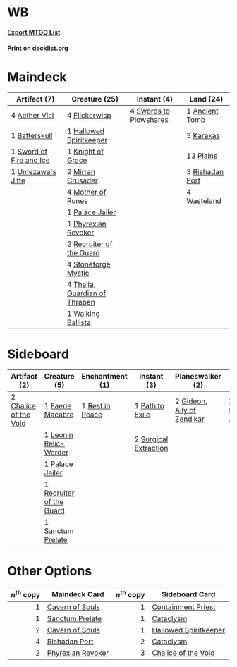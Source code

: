 # WB

#### [Export MTGO List](../collection/WB/WB.txt)
#### [Print on decklist.org](http://decklist.org/?deckmain=4%09Aether%20Vial%0A1%09Ancient%20Tomb%0A1%09Batterskull%0A4%09Flickerwisp%0A1%09Hallowed%20Spiritkeeper%0A3%09Karakas%0A1%09Knight%20of%20Grace%0A2%09Mirran%20Crusader%0A4%09Mother%20of%20Runes%0A1%09Palace%20Jailer%0A1%09Phyrexian%20Revoker%0A13%09Plains%0A2%09Recruiter%20of%20the%20Guard%0A3%09Rishadan%20Port%0A4%09Stoneforge%20Mystic%0A1%09Sword%20of%20Fire%20and%20Ice%0A4%09Swords%20to%20Plowshares%0A4%09Thalia,%20Guardian%20of%20Thraben%0A1%09Umezawa's%20Jitte%0A1%09Walking%20Ballista%0A4%09Wasteland&deckside=2%09Chalice%20of%20the%20Void%0A2%09Council's%20Judgment%0A1%09Faerie%20Macabre%0A2%09Gideon,%20Ally%20of%20Zendikar%0A1%09Leonin%20Relic-Warder%0A1%09Palace%20Jailer%0A1%09Path%20to%20Exile%0A1%09Recruiter%20of%20the%20Guard%0A1%09Rest%20in%20Peace%0A1%09Sanctum%20Prelate%0A2%09Surgical%20Extraction)
# Maindeck

|                                           Artifact (7)                                           |                                             Creature (25)                                              |                                           Instant (4)                                           |                                        Land (24)                                         |
|--------------------------------------------------------------------------------------------------|--------------------------------------------------------------------------------------------------------|-------------------------------------------------------------------------------------------------|------------------------------------------------------------------------------------------|
|4 [Aether Vial](http://gatherer.wizards.com/Pages/Card/Details.aspx?multiverseid=370514)          |4 [Flickerwisp](http://gatherer.wizards.com/Pages/Card/Details.aspx?multiverseid=370449)                |4 [Swords to Plowshares](http://gatherer.wizards.com/Pages/Card/Details.aspx?multiverseid=383119)|1 [Ancient Tomb](http://gatherer.wizards.com/Pages/Card/Details.aspx?multiverseid=382842) |
|1 [Batterskull](http://gatherer.wizards.com/Pages/Card/Details.aspx?multiverseid=233055)          |1 [Hallowed Spiritkeeper](http://gatherer.wizards.com/Pages/Card/Details.aspx?multiverseid=389544)      |                                                                                                 |3 [Karakas](http://gatherer.wizards.com/Pages/Card/Details.aspx?multiverseid=201198)      |
|1 [Sword of Fire and Ice](http://gatherer.wizards.com/Pages/Card/Details.aspx?multiverseid=370471)|1 [Knight of Grace](http://gatherer.wizards.com/Pages/Card/Details.aspx?multiverseid=442911)            |                                                                                                 |13 [Plains](http://gatherer.wizards.com/Pages/Card/Details.aspx?multiverseid=439601)      |
|1 [Umezawa's Jitte](http://gatherer.wizards.com/Pages/Card/Details.aspx?multiverseid=416756)      |2 [Mirran Crusader](http://gatherer.wizards.com/Pages/Card/Details.aspx?multiverseid=397737)            |                                                                                                 |3 [Rishadan Port](http://gatherer.wizards.com/Pages/Card/Details.aspx?multiverseid=442235)|
|                                                                                                  |4 [Mother of Runes](http://gatherer.wizards.com/Pages/Card/Details.aspx?multiverseid=413564)            |                                                                                                 |4 [Wasteland](http://gatherer.wizards.com/Pages/Card/Details.aspx?multiverseid=413790)    |
|                                                                                                  |1 [Palace Jailer](http://gatherer.wizards.com/Pages/Card/Details.aspx?multiverseid=416775)              |                                                                                                 |                                                                                          |
|                                                                                                  |1 [Phyrexian Revoker](http://gatherer.wizards.com/Pages/Card/Details.aspx?multiverseid=220589)          |                                                                                                 |                                                                                          |
|                                                                                                  |2 [Recruiter of the Guard](http://gatherer.wizards.com/Pages/Card/Details.aspx?multiverseid=416779)     |                                                                                                 |                                                                                          |
|                                                                                                  |4 [Stoneforge Mystic](http://gatherer.wizards.com/Pages/Card/Details.aspx?multiverseid=198383)          |                                                                                                 |                                                                                          |
|                                                                                                  |4 [Thalia, Guardian of Thraben](http://gatherer.wizards.com/Pages/Card/Details.aspx?multiverseid=442025)|                                                                                                 |                                                                                          |
|                                                                                                  |1 [Walking Ballista](http://gatherer.wizards.com/Pages/Card/Details.aspx?multiverseid=423848)           |                                                                                                 |                                                                                          |


# Sideboard

|                                          Artifact (2)                                          |                                           Creature (5)                                            |                                     Enchantment (1)                                      |                                          Instant (3)                                           |                                          Planeswalker (2)                                           |                                          Sorcery (2)                                          |
|------------------------------------------------------------------------------------------------|---------------------------------------------------------------------------------------------------|------------------------------------------------------------------------------------------|------------------------------------------------------------------------------------------------|-----------------------------------------------------------------------------------------------------|-----------------------------------------------------------------------------------------------|
|2 [Chalice of the Void](http://gatherer.wizards.com/Pages/Card/Details.aspx?multiverseid=370411)|1 [Faerie Macabre](http://gatherer.wizards.com/Pages/Card/Details.aspx?multiverseid=370410)        |1 [Rest in Peace](http://gatherer.wizards.com/Pages/Card/Details.aspx?multiverseid=442021)|1 [Path to Exile](http://gatherer.wizards.com/Pages/Card/Details.aspx?multiverseid=370408)      |2 [Gideon, Ally of Zendikar](http://gatherer.wizards.com/Pages/Card/Details.aspx?multiverseid=401897)|2 [Council's Judgment](http://gatherer.wizards.com/Pages/Card/Details.aspx?multiverseid=382896)|
|                                                                                                |1 [Leonin Relic-Warder](http://gatherer.wizards.com/Pages/Card/Details.aspx?multiverseid=432997)   |                                                                                          |2 [Surgical Extraction](http://gatherer.wizards.com/Pages/Card/Details.aspx?multiverseid=397706)|                                                                                                     |                                                                                               |
|                                                                                                |1 [Palace Jailer](http://gatherer.wizards.com/Pages/Card/Details.aspx?multiverseid=416775)         |                                                                                          |                                                                                                |                                                                                                     |                                                                                               |
|                                                                                                |1 [Recruiter of the Guard](http://gatherer.wizards.com/Pages/Card/Details.aspx?multiverseid=416779)|                                                                                          |                                                                                                |                                                                                                     |                                                                                               |
|                                                                                                |1 [Sanctum Prelate](http://gatherer.wizards.com/Pages/Card/Details.aspx?multiverseid=416780)       |                                                                                          |                                                                                                |                                                                                                     |                                                                                               |


# Other Options

|*n*<sup>th</sup> copy|                                       Maindeck Card                                        |*n*<sup>th</sup> copy|                                         Sideboard Card                                         |
|--------------------:|--------------------------------------------------------------------------------------------|--------------------:|------------------------------------------------------------------------------------------------|
|                    1|[Cavern of Souls](http://gatherer.wizards.com/Pages/Card/Details.aspx?multiverseid=426057)  |                    1|[Containment Priest](http://gatherer.wizards.com/Pages/Card/Details.aspx?multiverseid=429862)   |
|                    1|[Sanctum Prelate](http://gatherer.wizards.com/Pages/Card/Details.aspx?multiverseid=416780)  |                    1|[Cataclysm](http://gatherer.wizards.com/Pages/Card/Details.aspx?multiverseid=386286)            |
|                    2|[Cavern of Souls](http://gatherer.wizards.com/Pages/Card/Details.aspx?multiverseid=426057)  |                    1|[Hallowed Spiritkeeper](http://gatherer.wizards.com/Pages/Card/Details.aspx?multiverseid=389544)|
|                    4|[Rishadan Port](http://gatherer.wizards.com/Pages/Card/Details.aspx?multiverseid=442235)    |                    2|[Cataclysm](http://gatherer.wizards.com/Pages/Card/Details.aspx?multiverseid=386286)            |
|                    2|[Phyrexian Revoker](http://gatherer.wizards.com/Pages/Card/Details.aspx?multiverseid=220589)|                    3|[Chalice of the Void](http://gatherer.wizards.com/Pages/Card/Details.aspx?multiverseid=370411)  |

